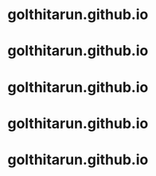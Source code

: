 # golthitarun.github.io
# golthitarun.github.io
# golthitarun.github.io
# golthitarun.github.io
# golthitarun.github.io
